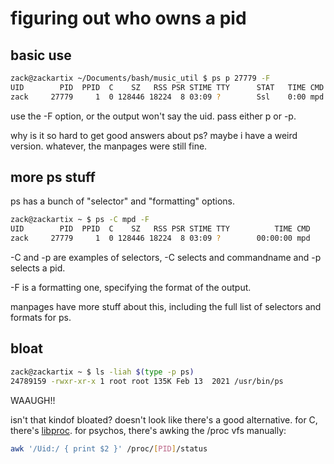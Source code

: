 # figuring out who owns a pid

## basic use

```bash
zack@zackartix ~/Documents/bash/music_util $ ps p 27779 -F
UID        PID  PPID  C    SZ   RSS PSR STIME TTY      STAT   TIME CMD
zack     27779     1  0 128446 18224  8 03:09 ?        Ssl    0:00 mpd
```

use the -F option, or the output won't say the uid.
pass either p or -p.

why is it so hard to get good answers about ps? maybe i have a weird version.
whatever, the manpages were still fine.

## more ps stuff

ps has a bunch of "selector" and "formatting" options.

```bash
zack@zackartix ~ $ ps -C mpd -F
UID        PID  PPID  C    SZ   RSS PSR STIME TTY          TIME CMD
zack     27779     1  0 128446 18224  8 03:09 ?        00:00:00 mpd
```

-C and -p are examples of selectors, -C selects and commandname and
-p selects a pid.

-F is a formatting one, specifying the format of the output.

manpages have more stuff about this, including the full list
of selectors and formats for ps.

## bloat

```bash
zack@zackartix ~ $ ls -liah $(type -p ps)
24789159 -rwxr-xr-x 1 root root 135K Feb 13  2021 /usr/bin/ps
```

WAAUGH!!

isn't that kindof bloated?
doesn't look like there's a good alternative.
for C, there's [libproc](https://docs.oracle.com/cd/E88353_01/html/E37842/libproc-3lib.html).
for psychos, there's awking the /proc vfs manually:
```bash
awk '/Uid:/ { print $2 }' /proc/[PID]/status
```
